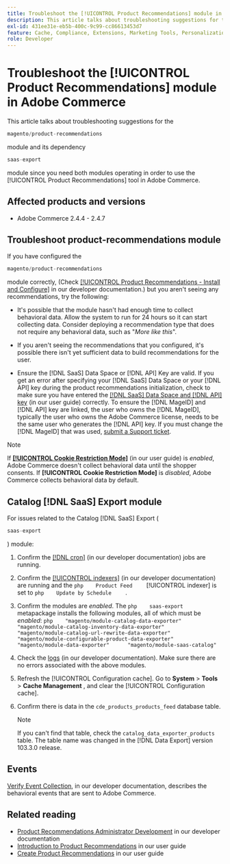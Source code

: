 ```yaml
---
title: Troubleshoot the [!UICONTROL Product Recommendations] module in Adobe Commerce
description: This article talks about troubleshooting suggestions for the [!UICONTROL Product Recommendations] module in Adobe Commerce.
exl-id: 431ee31e-eb5b-400c-9c99-cc86613453d7
feature: Cache, Compliance, Extensions, Marketing Tools, Personalization, Products, Recommendations
role: Developer
---
```

# Troubleshoot the [!UICONTROL Product Recommendations] module in Adobe Commerce

This article talks about troubleshooting suggestions for the

```php
magento/product-recommendations
```

module and its dependency

```php
saas-export
```

module since you need both modules operating in order to use the [!UICONTROL Product Recommendations] tool in Adobe Commerce.

## Affected products and versions

* Adobe Commerce 2.4.4 - 2.4.7

## Troubleshoot product-recommendations module

If you have configured the

```php
magento/product-recommendations
```

module correctly, (Check [[!UICONTROL Product Recommendations - Install and Configure]](https://experienceleague.adobe.com/en/docs/commerce-merchant-services/product-recommendations/getting-started/install-configure) in our developer documentation.) but you aren't seeing any recommendations, try the following:

* It's possible that the module hasn't had enough time to collect behavioral data. Allow the system to run for 24 hours so it can start collecting data. Consider deploying a recommendation type that does not require any behavioral data, such as "*More like this*".

* If you aren't seeing the recommendations that you configured, it's possible there isn't yet sufficient data to build recommendations for the user.

* Ensure the [!DNL SaaS] Data Space or [!DNL API] Key are valid. If you get an error after specifying your [!DNL SaaS] Data Space or your [!DNL API] key during the product recommendations initialization, check to make sure you have entered the [[!DNL SaaS] Data Space and [!DNL API] key](https://experienceleague.adobe.com/en/docs/commerce-admin/config/services/saas) (in our user guide) correctly. To ensure the [!DNL MageID] and [!DNL API] key are linked, the user who owns the [!DNL MageID], typically the user who owns the Adobe Commerce license, needs to be the same user who generates the [!DNL API] key. If you must change the [!DNL MageID] that was used, [submit a Support ticket](/help/help-center-guide/help-center/magento-help-center-user-guide.md#submit-ticket).

>[!NOTE]
>
>If [**[!UICONTROL Cookie Restriction Mode]**](https://experienceleague.adobe.com/en/docs/commerce-admin/start/compliance/privacy/compliance-cookie-law) (in our user guide) is *enabled*, Adobe Commerce doesn't collect behavioral data until the shopper consents. If **[!UICONTROL Cookie Restriction Mode]** is *disabled*, Adobe Commerce collects behavioral data by default.

## Catalog [!DNL SaaS] Export module

For issues related to the Catalog [!DNL SaaS] Export (

```php
saas-export
```

) module:

1. Confirm the [[!DNL cron]](https://experienceleague.adobe.com/en/docs/commerce-operations/configuration-guide/cli/configure-cron-jobs) (in our developer documentation) jobs are running.
1. Confirm the [[!UICONTROL indexers]](https://experienceleague.adobe.com/en/docs/commerce-operations/configuration-guide/cli/manage-indexers) (in our developer documentation) are running and the    ```php    Product Feed    ```    [!UICONTROL indexer] is set to    ```php    Update by Schedule    ```    .
1. Confirm the modules are *enabled*. The    ```php    saas-export    ```    metapackage installs the following modules, all of which must be *enabled*:    ```php    "magento/module-catalog-data-exporter"      "magento/module-catalog-inventory-data-exporter"      "magento/module-catalog-url-rewrite-data-exporter"      "magento/module-configurable-product-data-exporter"      "magento/module-data-exporter"      "magento/module-saas-catalog"    ```
1. Check the [logs](https://experienceleague.adobe.com/en/docs/commerce-operations/configuration-guide/cli/enable-logging) (in our developer documentation). Make sure there are no errors associated with the above modules.
1. Refresh the [!UICONTROL Configuration cache]. Go to **System** > **Tools** > **Cache Management** , and clear the [!UICONTROL Configuration cache].
1. Confirm there is data in the `cde_products_products_feed` database table.

   >[!NOTE]
   >
   >If you can't find that table, check the `catalog_data_exporter_products` table. The table name was changed in the [!DNL Data Export] version 103.3.0 release.

## Events

 [Verify Event Collection](https://experienceleague.adobe.com/en/docs/commerce-merchant-services/product-recommendations/getting-started/verify), in our developer documentation, describes the behavioral events that are sent to Adobe Commerce.

## Related reading

* [Product Recommendations Administrator Development](https://experienceleague.adobe.com/en/docs/commerce-merchant-services/product-recommendations/developer/development-overview) in our developer documentation
* [Introduction to Product Recommendations](https://experienceleague.adobe.com/en/docs/commerce-merchant-services/product-recommendations/overview) in our user guide
* [Create Product Recommendations](https://experienceleague.adobe.com/en/docs/commerce-merchant-services/product-recommendations/admin/create) in our user guide
